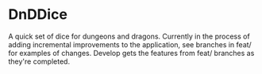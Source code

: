 # DnDDice
A quick set of dice for dungeons and dragons. 
Currently in the process of adding incremental improvements to the application, see branches in feat/ for examples of changes.
Develop gets the features from feat/ branches as they're completed.

